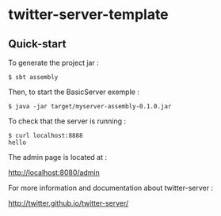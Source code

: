 twitter-server-template
=======================

Quick-start
-----------

To generate the project jar :

    $ sbt assembly

Then, to start the BasicServer exemple :

    $ java -jar target/myserver-assembly-0.1.0.jar

To check that the server is running :

    $ curl localhost:8888
    hello

The admin page is located at :

<http://localhost:8080/admin>


For more information and documentation about twitter-server :

<http://twitter.github.io/twitter-server/>
